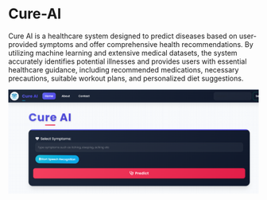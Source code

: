 # Cure-AI
Cure AI is a healthcare system designed to predict diseases based on user-provided symptoms and offer comprehensive health recommendations. By utilizing machine learning and extensive medical datasets, the system accurately identifies potential illnesses and provides users with essential healthcare guidance, including recommended medications, necessary precautions, suitable workout plans, and personalized diet suggestions.  

![Image](https://github.com/Abhishek-Kushwaha02/CURE-AI/blob/4ee455012f0c8c68b60fd45e96a2bee859554ace/Screenshot%202025-05-04%20194736.png)
